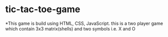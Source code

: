 # tic-tac-toe-game
*This game is build using HTML, CSS, JavaScript. 
this is a two player game which contain 3x3 matrix(shells) and two symbols i.e. X and O
